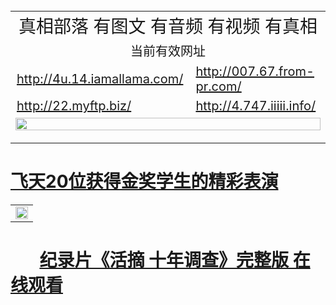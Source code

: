 
<table width="100%" style="back-ground:lightblue">
  <tr>
    <td colspan="2" align="center"><span style="font-size:28px">真相部落  有图文 有音频 有视频 有真相</span></td>
  </tr>
   <tr>
    <td colspan="2"  align="center"><span style="font-size:20px">当前有效网址</span></td>
  </tr>
  <tr style="font-size:20px;">
    <td><a href="http://4u.14.iamallama.com/">http://4u.14.iamallama.com/</a></td>
    <td><a href="http://007.67.from-pr.com/">http://007.67.from-pr.com/</a></td>
  </tr>
  <tr style="font-size:20px;">
    <td><a href="http://22.myftp.biz/">http://22.myftp.biz/</a></td>
    <td><a href="http://4.747.iiiii.info/">http://4.747.iiiii.info/</a></td>
  </tr> 
   <tr>
    <td colspan="2"  align="center"><a href="http://4.747.iiiii.info/zx/" target="_blank">
    <img src="http://4.747.iiiii.info/pic/2016/11/p7829911a215010452.jpg" width="100%"><br>

  </a></td>

</table>

#        [飞天20位获得金奖学生的精彩表演](http://4.747.iiiii.info/zx/)


<table width="100%" style="back-ground:lightblue">
   <tr>
    <td colspan="2"  align="center">
    <a href="http://4.747.iiiii.info/mp4/zx/2016/11/oh10yearsInv.mp4" target="_blank">
      <img src="http://4.747.iiiii.info/pic/2016/11/10yearsOHinv.jpg" width="100%"><br>
    </a>
    </td>
</table>

#        [纪录片《活摘 十年调查》完整版 在线观看](http://4.747.iiiii.info/mp4/zx/2016/11/oh10yearsInv.mp4)


